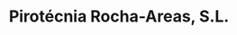 ---
title: "Pirotécnia Rocha-Areas, S.L."
url: /adragonte/pirotecnia-rocha-areas-s-l-areas/
shop: Pyrotechnik
---